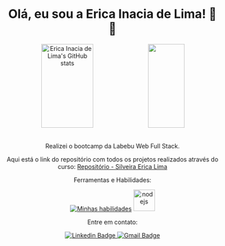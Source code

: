 <h1 align="center">
  Olá, eu sou a Erica Inacia de Lima! 👋😊
</h1>

<p align="center">
  <img width="49%" height="195px" src="https://github-readme-stats.vercel.app/api?username=EricaInaciadeLima&count_private=true&show_icons=true&theme=radical"  alt="Erica Inacia de Lima's GitHub stats" /> 
  <img width="41%" height="195px" src="https://github-readme-stats.vercel.app/api/top-langs/?username=EricaInaciadeLima&layout=compact&theme=radical" /> <br><br>
  

</p>

<p align="center">
  Realizei o bootcamp da Labebu Web Full Stack.
</p>

<p align="center">
  Aqui está o link do repositório com todos os projetos realizados através do curso: <a href="https://github.com/future4code/silveira-Erica-Lima">Repositório - Silveira Erica Lima</a>
</p>

<p align="center">
  Ferramentas e Habilidades:
</p>
 <div align="center">  
  

  
 [![Minhas habilidades](https://skills.thijs.gg/icons?i=html,css,js,react,typescript,figma,mysql,java,aws,postman,vscode,spring)](https://skills.thijs.gg)
   <img src="https://user-images.githubusercontent.com/98967783/174184534-9727d9d9-fac9-412e-8ceb-652c72028300.png" width="50" alt="nodejs">
</div>


<p align="center">
  Entre em contato:
</p>

<p align="center">
  <a href="https://www.linkedin.com/in/erica-inacia-82b7b7206/">
    <img src="https://img.shields.io/badge/-Linkedin-blue?style=flat-square&logo=Linkedin&logoColor=white&link=https://www.linkedin.com/in/erica-inacia-82b7b7206/" alt="Linkedin Badge">
  </a>
  <a href="mailto:ericainacia27@gmail.com">
    <img src="https://img.shields.io/badge/-Gmail-c14438?style=flat-square&logo=Gmail&logoColor=white&link=mailto:ericainacia27@gmail.com" alt="Gmail Badge">
  </a>
</p>
